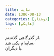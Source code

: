 ```yaml
---
title: سایه
date: 1386-08-13
categories: [نوشتار]
tags: [هایکو]
---
```


از گذرگاهی گذشتم.  
سایه‌ام یکی شد،  
با دیگران.

